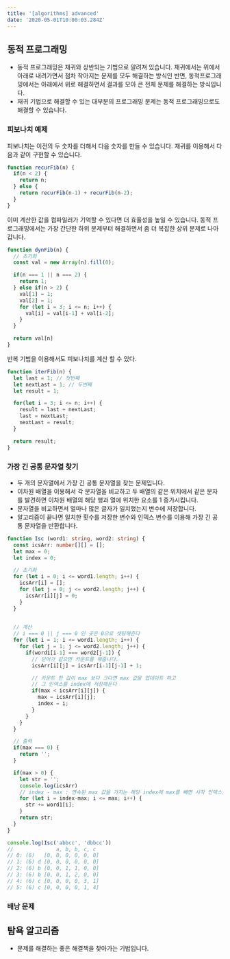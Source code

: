 ```yaml
---
title: '[algorithms] advanced'
date: '2020-05-01T10:00:03.284Z'
---
```


## 동적 프로그래밍

- 동적 프로그래밍은 재귀와 상반되는 기법으로 알려져 있습니다. 재귀에서는 위에서 아래로 내려가면서 점차 작아지는 문제를 모두 해결하는 방식인 반면, 동적프로그래밍에서는 아래에서 위로 해결하면서 결과를 모아 큰 전체 문제를 해결하는 방식입니다.
- 재귀 기법으로 해결할 수 있는 대부분의 프로그래밍 문제는 동적 프로그래밍으로도 해결할 수 있습니다.

### 피보나치 예제

피보나치는 이전의 두 숫자를 더해서 다음 숫자를 만들 수 있습니다.
재귀를 이용해서 다음과 같이 구현할 수 있습니다.

```typescript
function recurFib(n) {
  if(n < 2) {
    return n;
  } else {
    return recurFib(n-1) + recurFib(n-2);
  }
}
```

이미 계산한 값을 컴파일러가 기억할 수 있다면 더 효율성을 높일 수 있습니다.
동적 프로그래밍에서는 가장 간단한 하위 문제부터 해결하면서 좀 더 복잡한 상위 문제로 나아갑니다.

```typescript
function dynFib(n) {
  // 초기화
  const val = new Array(n).fill(0);

  if(n === 1 || n === 2) {
    return 1;
  } else if(n > 2) {
    val[1] = 1;
    val[2] = 1;
    for (let i = 3; i <= n; i++) {
      val[i] = val[i-1] + val[i-2];
    }
  }

  return val[n]
}
```

반복 기법을 이용해서도 피보나치를 계산 할 수 있다.

```typescript
function iterFib(n) {
  let last = 1; // 첫번째
  let nextLast = 1; // 두번째
  let result = 1;

  for(let i = 3; i <= n; i++) {
    result = last + nextLast;
    last = nextLast;
    nextLast = result;
  }

  return result;
}
```

### 가장 긴 공통 문자열 찾기

- 두 개의 문자열에서 가장 긴 공통 문자열을 찾는 문제입니다.
- 이차원 배열을 이용해서 각 문자열을 비교하고 두 배열의 같은 위치에서 같은 문자를 발견하면 이차원 배열의 해당 행과 열에 위치한 요소를 1 증가시킵니다.
- 문자열을 비교하면서 얼마나 많은 글자가 일치했는지 변수에 저장합니다.
- 알고리즘이 끝나면 일치한 횟수를 저장한 변수와 인덱스 변수를 이용해 가장 긴 공통 문자열을 반환합니다.

```typescript
function Isc (word1: string, word2: string) {
  const icsArr: number[][] = [];
  let max = 0;
  let index = 0;

  // 초기화
  for (let i = 0; i <= word1.length; i++) {
    icsArr[i] = [];
    for (let j = 0; j <= word2.length; j++) {
      icsArr[i][j] = 0;
    }
  }
  

  // 계산
  // i === 0 || j === 0 인 곳은 0으로 셋팅해준다
  for (let i = 1; i <= word1.length; i++) {
    for (let j = 1; j <= word2.length; j++) {
      if(word1[i-1] === word2[j-1]) {
        // 단어가 같으면 카운트를 해줍니다.
        icsArr[i][j] = icsArr[i-1][j-1] + 1;

        // 카운트 한 값이 max 보다 크다면 max 값을 업데이트 하고
        // 그 인덱스를 index에 저장해둔다
        if(max < icsArr[i][j]) {
          max = icsArr[i][j];
          index = i;
        }
      }
    }
  }

  // 출력
  if(max === 0) {
    return '';
  }

  if(max > 0) {
    let str = '';
    console.log(icsArr)
    // index - max : 연속된 max 값을 가지는 해당 index에 max를 빼면 시작 인덱스를 얻을 수 있다
    for (let i = index-max; i <= max; i++) {
      str += word1[i];
    }
    return str;
  }
}

console.log(Isc('abbcc', 'dbbcc'))
//              a, b, b, c, c
// 0: (6)   [0, 0, 0, 0, 0, 0]
// 1: (6) d [0, 0, 0, 0, 0, 0]
// 2: (6) b [0, 0, 1, 1, 0, 0]
// 3: (6) b [0, 0, 1, 2, 0, 0]
// 4: (6) c [0, 0, 0, 0, 3, 1]
// 5: (6) c [0, 0, 0, 0, 1, 4]
```

### 배낭 문제

## 탐욕 알고리즘

- 문제를 해결하는 좋은 해결책을 찾아가는 기법입니다.
